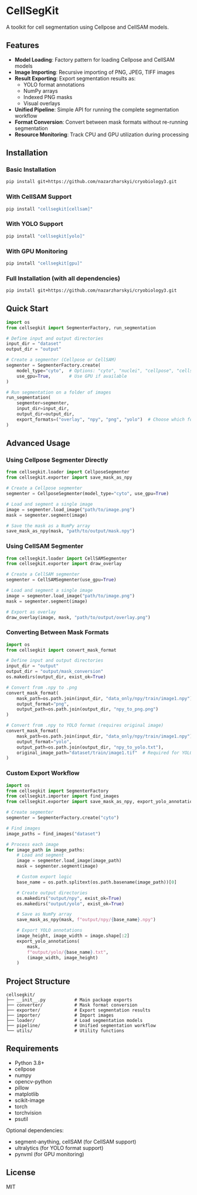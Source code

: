 # CellSegKit

A toolkit for cell segmentation using Cellpose and CellSAM models.

## Features

- **Model Loading**: Factory pattern for loading Cellpose and CellSAM models
- **Image Importing**: Recursive importing of PNG, JPEG, TIFF images
- **Result Exporting**: Export segmentation results as:
  - YOLO format annotations
  - NumPy arrays
  - Indexed PNG masks
  - Visual overlays
- **Unified Pipeline**: Simple API for running the complete segmentation workflow
- **Format Conversion**: Convert between mask formats without re-running segmentation
- **Resource Monitoring**: Track CPU and GPU utilization during processing

## Installation

### Basic Installation

```bash
pip install git+https://github.com/nazarzharskyi/cryobiology3.git
```

### With CellSAM Support

```bash
pip install "cellsegkit[cellsam]"
```

### With YOLO Support

```bash
pip install "cellsegkit[yolo]"
```

### With GPU Monitoring

```bash
pip install "cellsegkit[gpu]"
```

### Full Installation (with all dependencies)

```bash
pip install git+https://github.com/nazarzharskyi/cryobiology3.git
```

## Quick Start

```python
import os
from cellsegkit import SegmenterFactory, run_segmentation

# Define input and output directories
input_dir = "dataset"
output_dir = "output"

# Create a segmenter (Cellpose or CellSAM)
segmenter = SegmenterFactory.create(
    model_type="cyto",  # Options: "cyto", "nuclei", "cellpose", "cellsam"
    use_gpu=True,       # Use GPU if available
)

# Run segmentation on a folder of images
run_segmentation(
    segmenter=segmenter,
    input_dir=input_dir,
    output_dir=output_dir,
    export_formats=("overlay", "npy", "png", "yolo")  # Choose which formats to export
)
```

## Advanced Usage

### Using Cellpose Segmenter Directly

```python
from cellsegkit.loader import CellposeSegmenter
from cellsegkit.exporter import save_mask_as_npy

# Create a Cellpose segmenter
segmenter = CellposeSegmenter(model_type="cyto", use_gpu=True)

# Load and segment a single image
image = segmenter.load_image("path/to/image.png")
mask = segmenter.segment(image)

# Save the mask as a NumPy array
save_mask_as_npy(mask, "path/to/output/mask.npy")
```

### Using CellSAM Segmenter

```python
from cellsegkit.loader import CellSAMSegmenter
from cellsegkit.exporter import draw_overlay

# Create a CellSAM segmenter
segmenter = CellSAMSegmenter(use_gpu=True)

# Load and segment a single image
image = segmenter.load_image("path/to/image.png")
mask = segmenter.segment(image)

# Export as overlay
draw_overlay(image, mask, "path/to/output/overlay.png")
```

### Converting Between Mask Formats

```python
import os
from cellsegkit import convert_mask_format

# Define input and output directories
input_dir = "output"
output_dir = "output/mask_conversion"
os.makedirs(output_dir, exist_ok=True)

# Convert from .npy to .png
convert_mask_format(
    mask_path=os.path.join(input_dir, "data_only/npy/train/image1.npy"),
    output_format="png",
    output_path=os.path.join(output_dir, "npy_to_png.png")
)

# Convert from .npy to YOLO format (requires original image)
convert_mask_format(
    mask_path=os.path.join(input_dir, "data_only/npy/train/image1.npy"),
    output_format="yolo",
    output_path=os.path.join(output_dir, "npy_to_yolo.txt"),
    original_image_path="dataset/train/image1.tif"  # Required for YOLO format
)
```

### Custom Export Workflow

```python
import os
from cellsegkit import SegmenterFactory
from cellsegkit.importer import find_images
from cellsegkit.exporter import save_mask_as_npy, export_yolo_annotations

# Create segmenter
segmenter = SegmenterFactory.create("cyto")

# Find images
image_paths = find_images("dataset")

# Process each image
for image_path in image_paths:
    # Load and segment
    image = segmenter.load_image(image_path)
    mask = segmenter.segment(image)

    # Custom export logic
    base_name = os.path.splitext(os.path.basename(image_path))[0]

    # Create output directories
    os.makedirs("output/npy", exist_ok=True)
    os.makedirs("output/yolo", exist_ok=True)

    # Save as NumPy array
    save_mask_as_npy(mask, f"output/npy/{base_name}.npy")

    # Export YOLO annotations
    image_height, image_width = image.shape[:2]
    export_yolo_annotations(
        mask, 
        f"output/yolo/{base_name}.txt", 
        (image_width, image_height)
    )
```

## Project Structure

```
cellsegkit/
├── __init__.py           # Main package exports
├── converter/            # Mask format conversion
├── exporter/             # Export segmentation results
├── importer/             # Import images
├── loader/               # Load segmentation models
├── pipeline/             # Unified segmentation workflow
└── utils/                # Utility functions
```

## Requirements

- Python 3.8+
- cellpose
- numpy
- opencv-python
- pillow
- matplotlib
- scikit-image
- torch
- torchvision
- psutil

Optional dependencies:
- segment-anything, cellSAM (for CellSAM support)
- ultralytics (for YOLO format support)
- pynvml (for GPU monitoring)

## License

MIT
